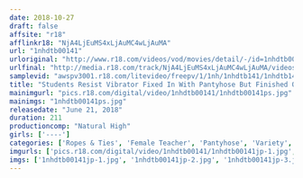 ```yaml
---
date: 2018-10-27
draft: false
affsite: "r18"
afflinkr18: "NjA4LjEuMS4xLjAuMC4wLjAuMA"
url: "1nhdtb00141"
urloriginal: "http://www.r18.com/videos/vod/movies/detail/-/id=1nhdtb00141"
urlfinal: "http://media.r18.com/track/NjA4LjEuMS4xLjAuMC4wLjAuMA/videos/vod/movies/detail/-/id=1nhdtb00141"
samplevid: "awspv3001.r18.com/litevideo/freepv/1/1nh/1nhdtb141/1nhdtb141_dmb_w.mp4"
title: "Students Resist Vibrator Fixed In With Pantyhose But Finished Off With Aphrodisiac Cumming Everywhere - Reverse Home Visit To Teacher's House 2"
mainimgurl: "pics.r18.com/digital/video/1nhdtb00141/1nhdtb00141ps.jpg"
mainimgs: "1nhdtb00141ps.jpg"
releasedate: "June 21, 2018"
duration: 211
productioncomp: "Natural High"
girls: ['----']
categories: ['Ropes & Ties', 'Female Teacher', 'Pantyhose', 'Variety', 'Vibrator', 'Urination', 'Substance Use', 'Hi-Def']
imgurls: ['pics.r18.com/digital/video/1nhdtb00141/1nhdtb00141jp-1.jpg', 'pics.r18.com/digital/video/1nhdtb00141/1nhdtb00141jp-2.jpg', 'pics.r18.com/digital/video/1nhdtb00141/1nhdtb00141jp-3.jpg', 'pics.r18.com/digital/video/1nhdtb00141/1nhdtb00141jp-4.jpg', 'pics.r18.com/digital/video/1nhdtb00141/1nhdtb00141jp-5.jpg', 'pics.r18.com/digital/video/1nhdtb00141/1nhdtb00141jp-6.jpg', 'pics.r18.com/digital/video/1nhdtb00141/1nhdtb00141jp-7.jpg', 'pics.r18.com/digital/video/1nhdtb00141/1nhdtb00141jp-8.jpg', 'pics.r18.com/digital/video/1nhdtb00141/1nhdtb00141jp-9.jpg', 'pics.r18.com/digital/video/1nhdtb00141/1nhdtb00141jp-10.jpg', 'pics.r18.com/digital/video/1nhdtb00141/1nhdtb00141jp-11.jpg', 'pics.r18.com/digital/video/1nhdtb00141/1nhdtb00141jp-12.jpg', 'pics.r18.com/digital/video/1nhdtb00141/1nhdtb00141jp-13.jpg', 'pics.r18.com/digital/video/1nhdtb00141/1nhdtb00141jp-14.jpg', 'pics.r18.com/digital/video/1nhdtb00141/1nhdtb00141jp-15.jpg', 'pics.r18.com/digital/video/1nhdtb00141/1nhdtb00141jp-16.jpg', 'pics.r18.com/digital/video/1nhdtb00141/1nhdtb00141jp-17.jpg', 'pics.r18.com/digital/video/1nhdtb00141/1nhdtb00141jp-18.jpg', 'pics.r18.com/digital/video/1nhdtb00141/1nhdtb00141jp-19.jpg', 'pics.r18.com/digital/video/1nhdtb00141/1nhdtb00141jp-20.jpg']
imgs: ['1nhdtb00141jp-1.jpg', '1nhdtb00141jp-2.jpg', '1nhdtb00141jp-3.jpg', '1nhdtb00141jp-4.jpg', '1nhdtb00141jp-5.jpg', '1nhdtb00141jp-6.jpg', '1nhdtb00141jp-7.jpg', '1nhdtb00141jp-8.jpg', '1nhdtb00141jp-9.jpg', '1nhdtb00141jp-10.jpg', '1nhdtb00141jp-11.jpg', '1nhdtb00141jp-12.jpg', '1nhdtb00141jp-13.jpg', '1nhdtb00141jp-14.jpg', '1nhdtb00141jp-15.jpg', '1nhdtb00141jp-16.jpg', '1nhdtb00141jp-17.jpg', '1nhdtb00141jp-18.jpg', '1nhdtb00141jp-19.jpg', '1nhdtb00141jp-20.jpg']
---
```

